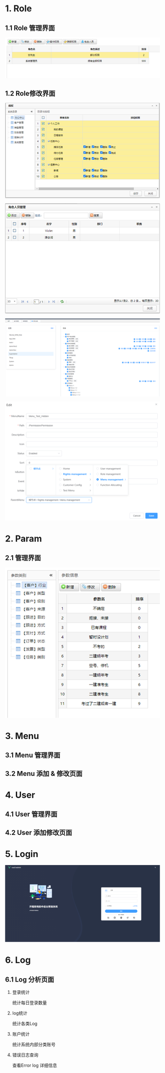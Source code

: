 # 1. Role

## 1.1 Role 管理界面

![image-20220604103821336](01.BaseSystem-UI.assets/image-20220604103821336.png)

## 1.2 Role修改界面



![image-20220604103830997](01.BaseSystem-UI.assets/image-20220604103830997.png)

![image-20220604103835606](01.BaseSystem-UI.assets/image-20220604103835606.png)

![image-20220604103840710](01.BaseSystem-UI.assets/image-20220604103840710.png)

![image-20220604105206127](01.BaseSystem-UI.assets/image-20220604105206127.png)





# 2. Param

## 2.1 管理界面

![image-20220604103936102](01.BaseSystem-UI.assets/image-20220604103936102.png)



# 3. Menu

## 3.1 Menu 管理界面

## 3.2 Menu 添加 & 修改页面



# 4. User

## 4.1 User 管理界面

## 4.2 User 添加修改页面



# 5. Login

![image-20220608152700317](01.BaseSystem-UI.assets/image-20220608152700317.png)

# 6. Log

## 6.1 Log 分析页面

1. 登录统计

   统计每日登录数量

2. log统计

   统计各类Log

3. 账户统计

   统计系统内部分类账号

4. 错误日志查询

   查看Error log 详细信息